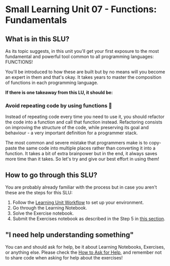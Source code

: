 # Small Learning Unit 07 - Functions: Fundamentals

## What is in this SLU?

As its topic suggests, in this unit you'll get your first exposure to the most fundamental and powerful tool common to all programming languages: FUNCTIONS! 

You'll be introduced to how these are built but by no means will you become an expert in them and that's okay. It takes years to master the composition of functions in each programming language.


**If there is one takeaway from this LU, it should be:**

### Avoid repeating code by using functions 🧠

Instead of repeating code every time you need to use it, you should refactor the code into a function and call that function instead. Refactoring consists on improving the structure of the code, while preserving its goal and behaviour - a very important definition for a programmer stack.

The most common and severe mistake that programmers make is to copy-paste the same code into multiple places rather than converting it into a function. It takes a bit of extra brainpower but in the end, it always saves more time than it takes. So let's try and give our best effort in using them!

## How to go through this SLU?
You are probably already familiar with the process but in case you aren't these are the steps for this SLU:

1. Follow the [Learning Unit Workflow](https://github.com/LDSSA/ds-prep-course-2023/blob/main/weekly-workflow.md#weekly-workflow) to set up your environment.
2. Go through the Learning Notebook.
3. Solve the Exercise notebook.
4. Submit the Exercises notebook as described in the Step 5 in [this section](https://github.com/LDSSA/ds-prep-course-2023/blob/main/weekly-workflow.md#13-work-on-the-learning-units).

## "I need help understanding something"

You can and should ask for help, be it about Learning Notebooks, Exercises, or anything else. Please check the [How to Ask for Help](https://github.com/LDSSA/ds-prep-course-2023/blob/main/slack.md), and remember not to share code when asking for help about the exercises!